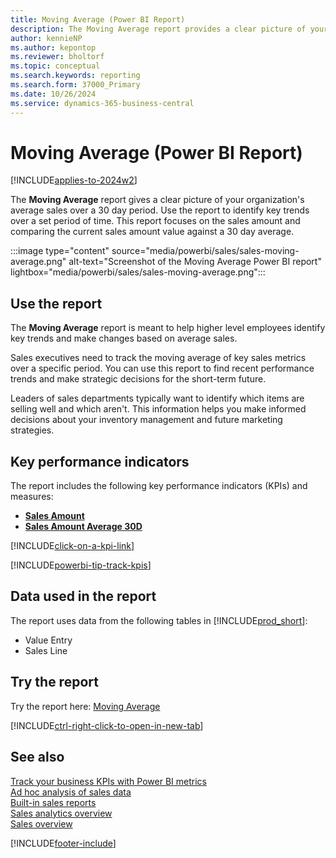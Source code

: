 ```yaml
---
title: Moving Average (Power BI Report)
description: The Moving Average report provides a clear picture of your organization's average sales over a 30 day period.
author: kennieNP
ms.author: kepontop
ms.reviewer: bholtorf
ms.topic: conceptual
ms.search.keywords: reporting
ms.search.form: 37000_Primary
ms.date: 10/26/2024
ms.service: dynamics-365-business-central
---
```


# Moving Average (Power BI Report)

[!INCLUDE[applies-to-2024w2](includes/applies-to-2024w2.md)]

The **Moving Average** report gives a clear picture of your organization's average sales over a 30 day period. Use the report to identify key trends over a set period of time. This report focuses on the sales amount and comparing the current sales amount value against a 30 day average.

:::image type="content" source="media/powerbi/sales/sales-moving-average.png" alt-text="Screenshot of the Moving Average Power BI report" lightbox="media/powerbi/sales/sales-moving-average.png":::

## Use the report

The **Moving Average** report is meant to help higher level employees identify key trends and make changes based on average sales.

Sales executives need to track the moving average of key sales metrics over a specific period. You can use this report to find recent performance trends and make strategic decisions for the short-term future.

Leaders of sales departments typically want to identify which items are selling well and which aren't. This information helps you make informed decisions about your inventory management and future marketing strategies.

## Key performance indicators

The report includes the following key performance indicators (KPIs) and measures:

- [**Sales Amount**](sales-powerbi-sales-kpis.md#sales-amount)
- [**Sales Amount Average 30D**](sales-powerbi-sales-kpis.md#sales-amount-avg-30d-fiscal)

[!INCLUDE[click-on-a-kpi-link](includes/click-on-a-kpi-link.md)] 

[!INCLUDE[powerbi-tip-track-kpis](includes/powerbi-tip-track-kpis.md)]

## Data used in the report

The report uses data from the following tables in [!INCLUDE[prod_short](includes/prod_short.md)]:

- Value Entry
- Sales Line

## Try the report

Try the report here: [Moving Average](https://businesscentral.dynamics.com?page=37000)

[!INCLUDE[ctrl-right-click-to-open-in-new-tab](includes/ctrl-right-click-to-open-in-new-tab.md)]

## See also

[Track your business KPIs with Power BI metrics](track-kpis-with-power-bi-metrics.md)  
[Ad hoc analysis of sales data](ad-hoc-analysis-sales.md)  
[Built-in sales reports](sales-reports.md)  
[Sales analytics overview](sales-analytics-overview.md)  
[Sales overview](sales-manage-sales.md)  

[!INCLUDE[footer-include](includes/footer-banner.md)]
